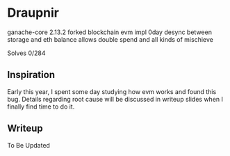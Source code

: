 # Draupnir

ganache-core 2.13.2 forked blockchain evm impl 0day 
desync between storage and eth balance allows double spend and all kinds of mischieve

Solves 0/284

## Inspiration

Early this year, I spent some day studying how evm works and found this bug. Details regarding root cause will be discussed in writeup slides when I finally find time to do it.

## Writeup

To Be Updated
